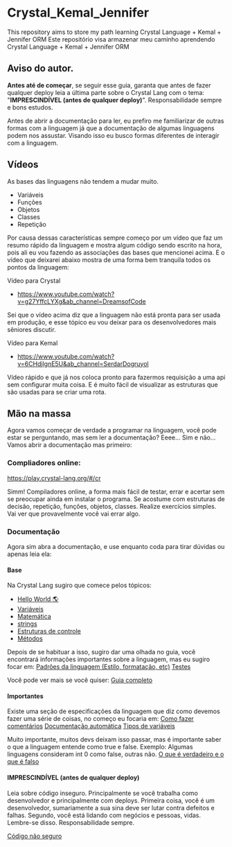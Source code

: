 # Crystal_Kemal_Jennifer
This repository aims to store my path learning Crystal Language + Kemal + Jennifer ORM
Este repositório visa armazenar meu caminho aprendendo Crystal Language + Kemal + Jennifer ORM

## Aviso do autor.
**Antes até de começar**, se seguir esse guia, garanta que antes de fazer qualquer deploy leia a última parte sobre o Crystal Lang com o tema:
"**IMPRESCINDÍVEL (antes de qualquer deploy)**".
Responsabilidade sempre e bons estudos.

Antes de abrir a documentação para ler, eu prefiro me familiarizar de outras formas com a linguagem já que a documentação de algumas linguagens podem nos assustar.
Visando isso eu busco formas diferentes de interagir com a linguagem.

## Vídeos
As bases das linguagens não tendem a mudar muito.
- Variáveis
- Funções
- Objetos
- Classes
- Repetição

Por causa dessas características sempre começo por um vídeo que faz um resumo rápido da linguagem e mostra algum código sendo escrito na hora, pois ali eu vou fazendo as associações das bases que mencionei acima.
E o vídeo que deixarei abaixo mostra de uma forma bem tranquila todos os pontos da linguagem:

Vídeo para Crystal
- https://www.youtube.com/watch?v=g27YffcLYXg&ab_channel=DreamsofCode

Sei que o vídeo acima diz que a linguagem não está pronta para ser usada em produção, e esse tópico eu vou deixar para os desenvolvedores mais sêniores discutir.

Vídeo para Kemal
- https://www.youtube.com/watch?v=6CHdjlgnE5U&ab_channel=SerdarDogruyol

Vídeo rápido e que já nos coloca pronto para fazermos requisição a uma api sem configurar muita coisa.
E é muito fácil de visualizar as estruturas que são usadas para se criar uma rota.

## Mão na massa
Agora vamos começar de verdade a programar na linguagem, você pode estar se perguntando, mas sem ler a documentação?
Eeee... Sim e não... Vamos abrir a documentação mas primeiro:

### Compliadores online:
https://play.crystal-lang.org/#/cr

Simm! Compiladores online, a forma mais fácil de testar, errar e acertar sem se preocupar ainda em instalar o programa.
Se acostume com estruturas de decisão, repetição, funções, objetos, classes. Realize exercícios simples. Vai ver que provavelmente você vai errar algo.

### Documentação
Agora sim abra a documentação, e use enquanto coda para tirar dúvidas ou apenas leia ela:

#### Base
Na Crystal Lang sugiro que comece pelos tópicos:
- [Hello World 🌎](https://crystal-lang.org/reference/1.8/tutorials/basics/10_hello_world.html)
- [Variáveis](https://crystal-lang.org/reference/1.8/tutorials/basics/20_variables.html)
- [Matemática](https://crystal-lang.org/reference/1.8/tutorials/basics/30_math.html)
- [strings](https://crystal-lang.org/reference/1.8/tutorials/basics/40_strings.html)
- [Estruturas de controle](https://crystal-lang.org/reference/1.8/tutorials/basics/50_control_flow.html)
- [Métodos](https://crystal-lang.org/reference/1.8/tutorials/basics/60_methods.html)

Depois de se habituar a isso, sugiro dar uma olhada no guia, você encontrará informações importantes sobre a linguagem, mas eu sugiro focar em:
[Padrões da linguagem (Estilo, formatação, etc)](https://crystal-lang.org/reference/1.8/conventions/coding_style.html)
[Testes](https://crystal-lang.org/reference/1.8/guides/testing.html)

Você pode ver mais se você quiser:
[Guia completo](https://crystal-lang.org/reference/1.8/guides/index.html)

#### Importantes
Existe uma seção de especificações da linguagem que diz como devemos fazer uma série de coisas, no começo eu focaria em:
[Como fazer comentários](https://crystal-lang.org/reference/1.8/syntax_and_semantics/comments.html)
[Documentação automática](https://crystal-lang.org/reference/1.8/syntax_and_semantics/documenting_code.html)
[Tipos de variáveis](https://crystal-lang.org/reference/1.8/syntax_and_semantics/literals/index.html)

Muito importante, muitos devs deixam isso passar, mas é importante saber o que a linguagem entende como true e false. Exemplo: Algumas linguagens consideram int 0 como false, outras não.
[O que é verdadeiro e o que é falso](https://crystal-lang.org/reference/1.8/syntax_and_semantics/truthy_and_falsey_values.html)

#### **IMPRESCINDÍVEL (antes de qualquer deploy)**
Leia sobre código inseguro.
Principalmente se você trabalha como desenvolvedor e principalmente com deploys.
Primeira coisa, você é um desenvolvedor, sumariamente a sua sina deve ser lutar contra defeitos e falhas.
Segundo, você está lidando com negócios e pessoas, vidas. Lembre-se disso. Responsabilidade sempre.

[Código não seguro](https://crystal-lang.org/reference/1.8/syntax_and_semantics/unsafe.html)
